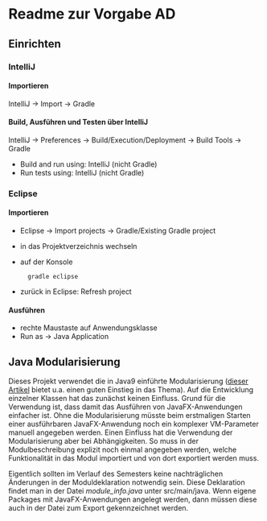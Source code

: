 # Readme zur Vorgabe AD

## Einrichten

### IntelliJ

#### Importieren

IntelliJ -> Import -> Gradle

#### Build, Ausführen und Testen über IntelliJ

IntelliJ -> Preferences -> Build/Execution/Deployment -> Build Tools -> Gradle

* Build and run using: IntelliJ (nicht Gradle)
* Run tests using: IntelliJ (nicht Gradle)

### Eclipse

#### Importieren

* Eclipse -> Import projects -> Gradle/Existing Gradle project
* in das Projektverzeichnis wechseln
* auf der Konsole

        gradle eclipse

* zurück in Eclipse: Refresh project

#### Ausführen

* rechte Maustaste auf Anwendungsklasse
* Run as -> Java Application

## Java Modularisierung

Dieses Projekt verwendet die in Java9 einführte Modularisierung ([dieser 
Artikel](https://www.informatik-aktuell.de/entwicklung/programmiersprachen/modulare-anwendungen-mit-java.html)
bietet u.a. einen guten Einstieg in das Thema). 
Auf die Entwicklung einzelner Klassen hat das zunächst keinen Einfluss. 
Grund für die Verwendung ist, dass damit das Ausführen von 
JavaFX-Anwendungen einfacher ist. Ohne die Modularisierung müsste
beim erstmaligen Starten einer ausführbaren JavaFX-Anwendung noch 
ein komplexer VM-Parameter manuell angegeben werden. Einen Einfluss hat 
die Verwendung der Modularisierung aber bei Abhängigkeiten. So muss 
in der Modulbeschreibung explizit noch einmal angegeben werden, 
welche Funktionalität in das Modul importiert und von dort exportiert 
werden muss. 

Eigentlich sollten im Verlauf des Semesters keine nachträglichen 
Änderungen in der Moduldeklaration notwendig sein. Diese Deklaration
findet man in der Datei *module_info.java* unter src/main/java. Wenn 
eigene Packages mit JavaFX-Anwendungen angelegt werden, dann müssen 
diese auch in der Datei zum Export gekennzeichnet werden. 